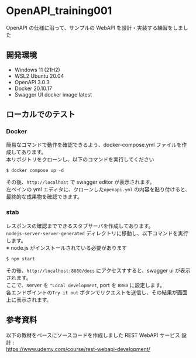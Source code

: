 # OpenAPI_training001

OpenAPI の仕様に沿って、サンプルの WebAPI を設計・実装する練習をしました

## 開発環境

- Windows 11 (21H2)
- WSL2 Ubuntu 20.04
- OpenAPI 3.0.3
- Docker 20.10.17
- Swagger UI docker image latest

## ローカルでのテスト

### Docker

簡易なコマンドで動作を確認できるよう、docker-compose.yml ファイルを作成してあります。  
本リポジトリをクローンし、以下のコマンドを実行してください

```
$ docker compose up -d
```

その後、`http://localhost` で swagger editor が表示されます。  
左ペインの yml エディタに、クローンした`openapi.yml` の内容を貼り付けると、最終的な成果物を確認できます。

### stab

レスポンスの確認までできるスタブサーバを作成してあります。  
`nodejs-server-server-generated` ディレクトリに移動し、以下コマンドを実行します。  
※ node.js がインストールされている必要があります

```
$ npm start
```

その後、`http://localhost:8080/docs` にアクセスすすると、swagger ui が表示されます。  
ここで、server を `"Local development`, port を `8080` に設定します。  
各エンドポイントの`Try it out` ボタンでリクエストを送信し、その結果が画面上に表示されます。

## 参考資料

以下の教材をベースにソースコードを作成しました
REST WebAPI サービス 設計 :  
https://www.udemy.com/course/rest-webapi-development/
